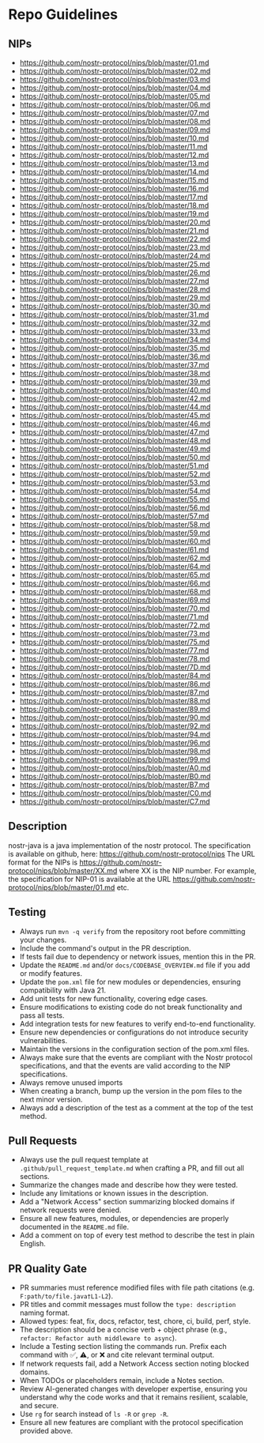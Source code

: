 # Repo Guidelines

## NIPs

- https://github.com/nostr-protocol/nips/blob/master/01.md
- https://github.com/nostr-protocol/nips/blob/master/02.md
- https://github.com/nostr-protocol/nips/blob/master/03.md
- https://github.com/nostr-protocol/nips/blob/master/04.md
- https://github.com/nostr-protocol/nips/blob/master/05.md
- https://github.com/nostr-protocol/nips/blob/master/06.md
- https://github.com/nostr-protocol/nips/blob/master/07.md
- https://github.com/nostr-protocol/nips/blob/master/08.md
- https://github.com/nostr-protocol/nips/blob/master/09.md
- https://github.com/nostr-protocol/nips/blob/master/10.md
- https://github.com/nostr-protocol/nips/blob/master/11.md
- https://github.com/nostr-protocol/nips/blob/master/12.md
- https://github.com/nostr-protocol/nips/blob/master/13.md
- https://github.com/nostr-protocol/nips/blob/master/14.md
- https://github.com/nostr-protocol/nips/blob/master/15.md
- https://github.com/nostr-protocol/nips/blob/master/16.md
- https://github.com/nostr-protocol/nips/blob/master/17.md
- https://github.com/nostr-protocol/nips/blob/master/18.md
- https://github.com/nostr-protocol/nips/blob/master/19.md
- https://github.com/nostr-protocol/nips/blob/master/20.md
- https://github.com/nostr-protocol/nips/blob/master/21.md
- https://github.com/nostr-protocol/nips/blob/master/22.md
- https://github.com/nostr-protocol/nips/blob/master/23.md
- https://github.com/nostr-protocol/nips/blob/master/24.md
- https://github.com/nostr-protocol/nips/blob/master/25.md
- https://github.com/nostr-protocol/nips/blob/master/26.md
- https://github.com/nostr-protocol/nips/blob/master/27.md
- https://github.com/nostr-protocol/nips/blob/master/28.md
- https://github.com/nostr-protocol/nips/blob/master/29.md
- https://github.com/nostr-protocol/nips/blob/master/30.md
- https://github.com/nostr-protocol/nips/blob/master/31.md
- https://github.com/nostr-protocol/nips/blob/master/32.md
- https://github.com/nostr-protocol/nips/blob/master/33.md
- https://github.com/nostr-protocol/nips/blob/master/34.md
- https://github.com/nostr-protocol/nips/blob/master/35.md
- https://github.com/nostr-protocol/nips/blob/master/36.md
- https://github.com/nostr-protocol/nips/blob/master/37.md
- https://github.com/nostr-protocol/nips/blob/master/38.md
- https://github.com/nostr-protocol/nips/blob/master/39.md
- https://github.com/nostr-protocol/nips/blob/master/40.md
- https://github.com/nostr-protocol/nips/blob/master/42.md
- https://github.com/nostr-protocol/nips/blob/master/44.md
- https://github.com/nostr-protocol/nips/blob/master/45.md
- https://github.com/nostr-protocol/nips/blob/master/46.md
- https://github.com/nostr-protocol/nips/blob/master/47.md
- https://github.com/nostr-protocol/nips/blob/master/48.md
- https://github.com/nostr-protocol/nips/blob/master/49.md
- https://github.com/nostr-protocol/nips/blob/master/50.md
- https://github.com/nostr-protocol/nips/blob/master/51.md
- https://github.com/nostr-protocol/nips/blob/master/52.md
- https://github.com/nostr-protocol/nips/blob/master/53.md
- https://github.com/nostr-protocol/nips/blob/master/54.md
- https://github.com/nostr-protocol/nips/blob/master/55.md
- https://github.com/nostr-protocol/nips/blob/master/56.md
- https://github.com/nostr-protocol/nips/blob/master/57.md
- https://github.com/nostr-protocol/nips/blob/master/58.md
- https://github.com/nostr-protocol/nips/blob/master/59.md
- https://github.com/nostr-protocol/nips/blob/master/60.md
- https://github.com/nostr-protocol/nips/blob/master/61.md
- https://github.com/nostr-protocol/nips/blob/master/62.md
- https://github.com/nostr-protocol/nips/blob/master/64.md
- https://github.com/nostr-protocol/nips/blob/master/65.md
- https://github.com/nostr-protocol/nips/blob/master/66.md
- https://github.com/nostr-protocol/nips/blob/master/68.md
- https://github.com/nostr-protocol/nips/blob/master/69.md
- https://github.com/nostr-protocol/nips/blob/master/70.md
- https://github.com/nostr-protocol/nips/blob/master/71.md
- https://github.com/nostr-protocol/nips/blob/master/72.md
- https://github.com/nostr-protocol/nips/blob/master/73.md
- https://github.com/nostr-protocol/nips/blob/master/75.md
- https://github.com/nostr-protocol/nips/blob/master/77.md
- https://github.com/nostr-protocol/nips/blob/master/78.md
- https://github.com/nostr-protocol/nips/blob/master/7D.md
- https://github.com/nostr-protocol/nips/blob/master/84.md
- https://github.com/nostr-protocol/nips/blob/master/86.md
- https://github.com/nostr-protocol/nips/blob/master/87.md
- https://github.com/nostr-protocol/nips/blob/master/88.md
- https://github.com/nostr-protocol/nips/blob/master/89.md
- https://github.com/nostr-protocol/nips/blob/master/90.md
- https://github.com/nostr-protocol/nips/blob/master/92.md
- https://github.com/nostr-protocol/nips/blob/master/94.md
- https://github.com/nostr-protocol/nips/blob/master/96.md
- https://github.com/nostr-protocol/nips/blob/master/98.md
- https://github.com/nostr-protocol/nips/blob/master/99.md
- https://github.com/nostr-protocol/nips/blob/master/A0.md
- https://github.com/nostr-protocol/nips/blob/master/B0.md
- https://github.com/nostr-protocol/nips/blob/master/B7.md
- https://github.com/nostr-protocol/nips/blob/master/C0.md
- https://github.com/nostr-protocol/nips/blob/master/C7.md

## Description
nostr-java is a java implementation of the nostr protocol. The specification is available on github, here: https://github.com/nostr-protocol/nips
The URL format for the NIPs is https://github.com/nostr-protocol/nips/blob/master/XX.md where XX is the NIP number. For example, the specification for NIP-01 is available at the URL https://github.com/nostr-protocol/nips/blob/master/01.md etc.


## Testing

- Always run `mvn -q verify` from the repository root before committing your changes.
- Include the command's output in the PR description.
- If tests fail due to dependency or network issues, mention this in the PR.
- Update the `README.md` and/or `docs/CODEBASE_OVERVIEW.md` file if you add or modify features.
- Update the `pom.xml` file for new modules or dependencies, ensuring compatibility with Java 21.
- Add unit tests for new functionality, covering edge cases.
- Ensure modifications to existing code do not break functionality and pass all tests.
- Add integration tests for new features to verify end-to-end functionality.
- Ensure new dependencies or configurations do not introduce security vulnerabilities.
- Maintain the versions in the configuration section of the pom.xml files.
- Always make sure that the events are compliant with the Nostr protocol specifications, and that the events are valid according to the NIP specifications.
- Always remove unused imports
- When creating a branch, bump up the version in the pom files to the next minor version.
- Always add a description of the test as a comment at the top of the test method.

## Pull Requests

- Always use the pull request template at `.github/pull_request_template.md` when crafting a PR, and fill out all sections.
- Summarize the changes made and describe how they were tested.
- Include any limitations or known issues in the description.
- Add a "Network Access" section summarizing blocked domains if network requests were denied.
- Ensure all new features, modules, or dependencies are properly documented in the `README.md` file.
- Add a comment on top of every test method to describe the test in plain English.

## PR Quality Gate

- PR summaries must reference modified files with file path citations (e.g. `F:path/to/file.java†L1-L2`).
- PR titles and commit messages must follow the `type: description` naming format.
- Allowed types: feat, fix, docs, refactor, test, chore, ci, build, perf, style.
- The description should be a concise verb + object phrase (e.g., `refactor: Refactor auth middleware to async`).
- Include a Testing section listing the commands run. Prefix each command with ✅, ⚠️, or ❌ and cite relevant terminal output.
- If network requests fail, add a Network Access section noting blocked domains.
- When TODOs or placeholders remain, include a Notes section.
- Review AI-generated changes with developer expertise, ensuring you understand why the code works and that it remains resilient, scalable, and secure.
- Use `rg` for search instead of `ls -R` or `grep -R`.
- Ensure all new features are compliant with the protocol specification provided above.
